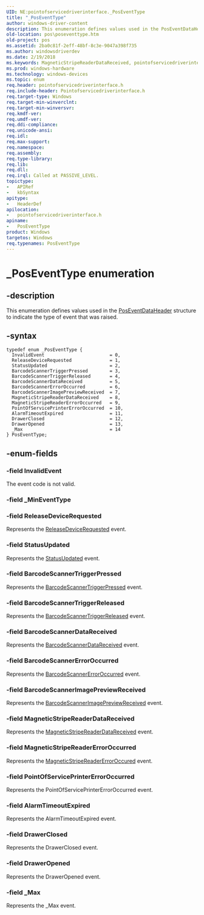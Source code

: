 ```yaml
---
UID: NE:pointofservicedriverinterface._PosEventType
title: "_PosEventType"
author: windows-driver-content
description: This enumeration defines values used in the PosEventDataHeader structure to indicate the type of event that was raised.
old-location: pos\poseventtype.htm
old-project: pos
ms.assetid: 2ba0c81f-2eff-48bf-8c3e-9047a398f735
ms.author: windowsdriverdev
ms.date: 2/19/2018
ms.keywords: MagneticStripeReaderDataReceived, pointofservicedriverinterface/BarcodeScannerDataReceived, pointofservicedriverinterface/BarcodeScannerErrorOccurred, AlarmTimeoutExpired, _PosEventType, pointofservicedriverinterface/BarcodeScannerImagePreviewReceived, ReleaseDeviceRequested, StatusUpdated, InvalidEvent, PosEventType, BarcodeScannerErrorOccurred, pointofservicedriverinterface/AlarmTimeoutExpired, pointofservicedriverinterface/_Max, pointofservicedriverinterface/BarcodeScannerTriggerPressed, pointofservicedriverinterface/MagneticStripeReaderErrorOccurred, pointofservicedriverinterface/DrawerOpened, pointofservicedriverinterface/DrawerClosed, BarcodeScannerTriggerReleased, pointofservicedriverinterface/PosEventType, pointofservicedriverinterface/BarcodeScannerTriggerReleased, PosEventType enumeration, DrawerClosed, PointOfServicePrinterErrorOccurred, pointofservicedriverinterface/InvalidEvent, pos.poseventtype, MagneticStripeReaderErrorOccurred, pointofservicedriverinterface/MagneticStripeReaderDataReceived, DrawerOpened, pointofservicedriverinterface/ReleaseDeviceRequested, pointofservicedriverinterface/PointOfServicePrinterErrorOccurred, _Max, BarcodeScannerImagePreviewReceived, BarcodeScannerTriggerPressed, BarcodeScannerDataReceived, pointofservicedriverinterface/StatusUpdated
ms.prod: windows-hardware
ms.technology: windows-devices
ms.topic: enum
req.header: pointofservicedriverinterface.h
req.include-header: Pointofservicedriverinterface.h
req.target-type: Windows
req.target-min-winverclnt: 
req.target-min-winversvr: 
req.kmdf-ver: 
req.umdf-ver: 
req.ddi-compliance: 
req.unicode-ansi: 
req.idl: 
req.max-support: 
req.namespace: 
req.assembly: 
req.type-library: 
req.lib: 
req.dll: 
req.irql: Called at PASSIVE_LEVEL.
topictype:
-	APIRef
-	kbSyntax
apitype:
-	HeaderDef
apilocation:
-	pointofservicedriverinterface.h
apiname:
-	PosEventType
product: Windows
targetos: Windows
req.typenames: PosEventType
---
```


# _PosEventType enumeration


## -description


This enumeration defines values used in the <a href="..\pointofservicedriverinterface\ns-pointofservicedriverinterface-_poseventdataheader.md">PosEventDataHeader</a> structure to indicate the type of event that was raised.


## -syntax


````
typedef enum _PosEventType { 
  InvalidEvent                        = 0,
  ReleaseDeviceRequested              = 1,
  StatusUpdated                       = 2,
  BarcodeScannerTriggerPressed        = 3,
  BarcodeScannerTriggerReleased       = 4,
  BarcodeScannerDataReceived          = 5,
  BarcodeScannerErrorOccurred         = 6,
  BarcodeScannerImagePreviewReceived  = 7,
  MagneticStripeReaderDataReceived    = 8,
  MagneticStripeReaderErrorOccurred   = 9,
  PointOfServicePrinterErrorOccurred  = 10,
  AlarmTimeoutExpired                 = 11,
  DrawerClosed                        = 12,
  DrawerOpened                        = 13,
  _Max                                = 14
} PosEventType;
````


## -enum-fields




### -field InvalidEvent

The event code is not valid.


### -field _MinEventType


### -field ReleaseDeviceRequested

Represents the <a href="https://msdn.microsoft.com/library/windows/hardware/dn790033">ReleaseDeviceRequested</a> event.


### -field StatusUpdated

Represents the <a href="https://msdn.microsoft.com/library/windows/hardware/dn790040">StatusUpdated</a> event.


### -field BarcodeScannerTriggerPressed

Represents the <a href="https://msdn.microsoft.com/library/windows/hardware/dn757468">BarcodeScannerTriggerPressed</a> event.


### -field BarcodeScannerTriggerReleased

Represents the <a href="https://msdn.microsoft.com/library/windows/hardware/dn757469">BarcodeScannerTriggerReleased</a> event.


### -field BarcodeScannerDataReceived

Represents the <a href="https://msdn.microsoft.com/library/windows/hardware/dn757463">BarcodeScannerDataReceived</a> event.


### -field BarcodeScannerErrorOccurred

Represents the <a href="https://msdn.microsoft.com/library/windows/hardware/dn757464">BarcodeScannerErrorOccurred</a> event.


### -field BarcodeScannerImagePreviewReceived

Represents the <a href="https://msdn.microsoft.com/library/windows/hardware/dn757466">BarcodeScannerImagePreviewReceived</a> event.


### -field MagneticStripeReaderDataReceived

Represents the <a href="https://msdn.microsoft.com/library/windows/hardware/dn772149">MagneticStripeReaderDataReceived</a> event.


### -field MagneticStripeReaderErrorOccurred

Represents the <a href="https://msdn.microsoft.com/library/windows/hardware/dn772151">MagneticStripeReaderErrorOccured</a> event.


### -field PointOfServicePrinterErrorOccurred

Represents the PointOfServicePrinterErrorOccurred event.


### -field AlarmTimeoutExpired

Represents the AlarmTimeoutExpired event.


### -field DrawerClosed

Represents the DrawerClosed event.


### -field DrawerOpened

Represents the DrawerOpened event.


### -field _Max

Represents the _Max event.

